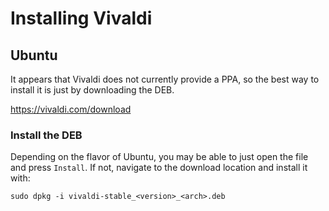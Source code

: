 # Installing Vivaldi

## Ubuntu
It appears that Vivaldi does not currently provide a PPA, so the best way to install it is just by
downloading the DEB.

https://vivaldi.com/download

### Install the DEB
Depending on the flavor of Ubuntu, you may be able to just open the file and press `Install`.
If not, navigate to the download location and install it with:

```
sudo dpkg -i vivaldi-stable_<version>_<arch>.deb
```
